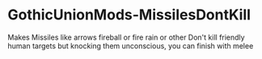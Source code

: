 # GothicUnionMods-MissilesDontKill
Makes Missiles like arrows fireball or fire rain or other Don't kill friendly human targets but knocking them unconscious, you can finish with melee
